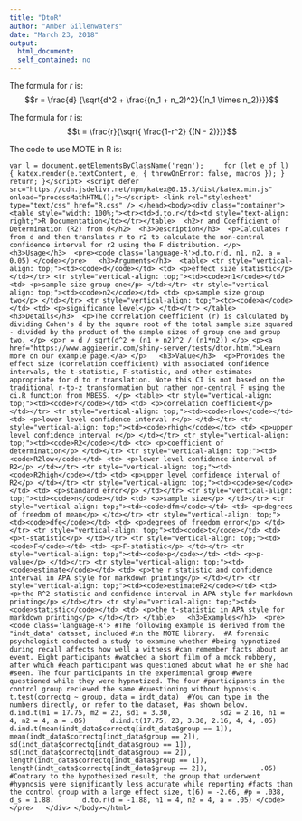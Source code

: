```yaml
---
title: "DtoR"
author: "Amber Gillenwaters"
date: "March 23, 2018"
output: 
  html_document:
  self_contained: no
---
```

  The formula for *r* is: $$r = \frac{d} {\sqrt{d^2 + \frac{(n_1 + n_2)^2}{(n_1 \times n_2)}}}$$
  
  The formula for *t* is: $$t = \frac{r}{\sqrt{ \frac{1-r^2} {(N - 2)}}}$$
  
  The code to use MOTE in R is: 
  


    var l = document.getElementsByClassName('reqn');     for (let e of l) { katex.render(e.textContent, e, { throwOnError: false, macros }); }     return; }</script> <script defer src="https://cdn.jsdelivr.net/npm/katex@0.15.3/dist/katex.min.js"     onload="processMathHTML();"></script> <link rel="stylesheet" type="text/css" href="R.css" /> </head><body><div class="container">  <table style="width: 100%;"><tr><td>d.to.r</td><td style="text-align: right;">R Documentation</td></tr></table>  <h2>r and Coefficient of Determination (R2) from d</h2>  <h3>Description</h3>  <p>Calculates r from d and then translates r to r2 to calculate the non-central confidence interval for r2 using the F distribution. </p>   <h3>Usage</h3>  <pre><code class='language-R'>d.to.r(d, n1, n2, a = 0.05) </code></pre>   <h3>Arguments</h3>  <table> <tr style="vertical-align: top;"><td><code>d</code></td> <td> <p>effect size statistic</p> </td></tr> <tr style="vertical-align: top;"><td><code>n1</code></td> <td> <p>sample size group one</p> </td></tr> <tr style="vertical-align: top;"><td><code>n2</code></td> <td> <p>sample size group two</p> </td></tr> <tr style="vertical-align: top;"><td><code>a</code></td> <td> <p>significance level</p> </td></tr> </table>   <h3>Details</h3>  <p>The correlation coefficient (r) is calculated by dividing Cohen's d by the square root of the total sample size squared - divided by the product of the sample sizes of group one and group two. </p> <p>r = d / sqrt(d^2 + (n1 + n2)^2 / (n1*n2)) </p> <p><a href="https://www.aggieerin.com/shiny-server/tests/dtor.html">Learn more on our example page.</a> </p>   <h3>Value</h3>  <p>Provides the effect size (correlation coefficient) with associated confidence intervals, the t-statistic, F-statistic, and other estimates appropriate for d to r translation. Note this CI is not based on the traditional r-to-z transformation but rather non-central F using the ci.R function from MBESS. </p> <table> <tr style="vertical-align: top;"><td><code>r</code></td> <td> <p>correlation coefficient</p> </td></tr> <tr style="vertical-align: top;"><td><code>rlow</code></td> <td> <p>lower level confidence interval r</p> </td></tr> <tr style="vertical-align: top;"><td><code>rhigh</code></td> <td> <p>upper level confidence interval r</p> </td></tr> <tr style="vertical-align: top;"><td><code>R2</code></td> <td> <p>coefficient of determination</p> </td></tr> <tr style="vertical-align: top;"><td><code>R2low</code></td> <td> <p>lower level confidence interval of R2</p> </td></tr> <tr style="vertical-align: top;"><td><code>R2high</code></td> <td> <p>upper level confidence interval of R2</p> </td></tr> <tr style="vertical-align: top;"><td><code>se</code></td> <td> <p>standard error</p> </td></tr> <tr style="vertical-align: top;"><td><code>n</code></td> <td> <p>sample size</p> </td></tr> <tr style="vertical-align: top;"><td><code>dfm</code></td> <td> <p>degrees of freedom of mean</p> </td></tr> <tr style="vertical-align: top;"><td><code>dfe</code></td> <td> <p>degrees of freedom error</p> </td></tr> <tr style="vertical-align: top;"><td><code>t</code></td> <td> <p>t-statistic</p> </td></tr> <tr style="vertical-align: top;"><td><code>F</code></td> <td> <p>F-statistic</p> </td></tr> <tr style="vertical-align: top;"><td><code>p</code></td> <td> <p>p-value</p> </td></tr> <tr style="vertical-align: top;"><td><code>estimate</code></td> <td> <p>the r statistic and confidence interval in APA style for markdown printing</p> </td></tr> <tr style="vertical-align: top;"><td><code>estimateR2</code></td> <td> <p>the R^2 statistic and confidence interval in APA style for markdown printing</p> </td></tr> <tr style="vertical-align: top;"><td><code>statistic</code></td> <td> <p>the t-statistic in APA style for markdown printing</p> </td></tr> </table>   <h3>Examples</h3>  <pre><code class='language-R'> #The following example is derived from the "indt_data" dataset, included #in the MOTE library.  #A forensic psychologist conducted a study to examine whether #being hypnotized during recall affects how well a witness #can remember facts about an event. Eight participants #watched a short film of a mock robbery, after which #each participant was questioned about what he or she had #seen. The four participants in the experimental group #were questioned while they were hypnotized. The four #participants in the control group recieved the same #questioning without hypnosis.      t.test(correctq ~ group, data = indt_data)  #You can type in the numbers directly, or refer to the dataset, #as shown below.      d.ind.t(m1 = 17.75, m2 = 23, sd1 = 3.30,            sd2 = 2.16, n1 = 4, n2 = 4, a = .05)      d.ind.t(17.75, 23, 3.30, 2.16, 4, 4, .05)      d.ind.t(mean(indt_data$correctq[indt_data$group == 1]),             mean(indt_data$correctq[indt_data$group == 2]),             sd(indt_data$correctq[indt_data$group == 1]),             sd(indt_data$correctq[indt_data$group == 2]),             length(indt_data$correctq[indt_data$group == 1]),             length(indt_data$correctq[indt_data$group == 2]),             .05)  #Contrary to the hypothesized result, the group that underwent #hypnosis were significantly less accurate while reporting #facts than the control group with a large effect size, t(6) = -2.66, #p = .038, d_s = 1.88.       d.to.r(d = -1.88, n1 = 4, n2 = 4, a = .05) </code></pre>   </div> </body></html> 
